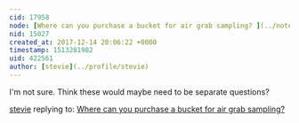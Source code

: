 ```yaml
---
cid: 17958
node: [Where can you purchase a bucket for air grab sampling? ](../notes/stevie/10-11-2017/where-can-you-purchase-a-bucket-for-air-grab-sampling)
nid: 15027
created_at: 2017-12-14 20:06:22 +0000
timestamp: 1513281982
uid: 422561
author: [stevie](../profile/stevie)
---
```


I'm not sure. Think these would maybe need to be separate questions? 

[stevie](../profile/stevie) replying to: [Where can you purchase a bucket for air grab sampling? ](../notes/stevie/10-11-2017/where-can-you-purchase-a-bucket-for-air-grab-sampling)

